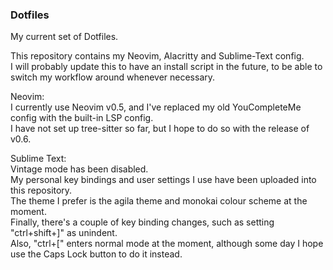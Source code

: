 <h3> Dotfiles </h3>

My current set of Dotfiles.

This repository contains my Neovim, Alacritty and Sublime-Text config. <br>
I will probably update this to have an install script in the future, to be able to switch my workflow around whenever necessary.


Neovim: <br>
I currently use Neovim v0.5, and I've replaced my old YouCompleteMe config with the built-in LSP config. <br>
I have not set up tree-sitter so far, but I hope to do so with the release of v0.6.


Sublime Text: <br>
Vintage mode has been disabled. <br>
My personal key bindings and user settings I use have been uploaded into this repository. <br>
The theme I prefer is the agila theme and monokai colour scheme at the moment. <br>
Finally, there's a couple of key binding changes, such as setting "ctrl+shift+]" as unindent. <br>
Also, "ctrl+[" enters normal mode at the moment, although some day I hope use the Caps Lock button to do it instead. <br>


